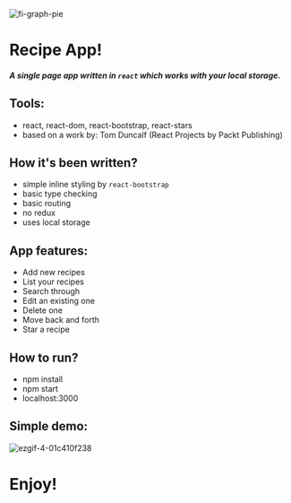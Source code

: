 ![fi-graph-pie](https://user-images.githubusercontent.com/13462129/40090468-3f273e96-58f5-11e8-93aa-a62b08082fb8.png)
# Recipe App!

##### A single page app written in `react` which works with your local storage.

## Tools:
* react, react-dom, react-bootstrap, react-stars
* based on a work by: Tom Duncalf (React Projects by Packt Publishing)

## How it's been written?
* simple inline styling by `react-bootstrap`
* basic type checking
* basic routing
* no redux
* uses local storage 

## App features:
* Add new recipes
* List your recipes
* Search through
* Edit an existing one
* Delete one
* Move back and forth
* Star a recipe

## How to run?
* npm install
* npm start
* localhost:3000

## Simple demo:

![ezgif-4-01c410f238](https://user-images.githubusercontent.com/13462129/40090516-8dd2652a-58f5-11e8-89a6-dba59bfb4146.gif)

# Enjoy! 
